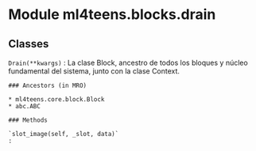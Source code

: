 Module ml4teens.blocks.drain
============================

Classes
-------

`Drain(**kwargs)`
:   La clase Block, ancestro de todos los bloques y núcleo fundamental del sistema, junto con la clase Context.

    ### Ancestors (in MRO)

    * ml4teens.core.block.Block
    * abc.ABC

    ### Methods

    `slot_image(self, _slot, data)`
    :